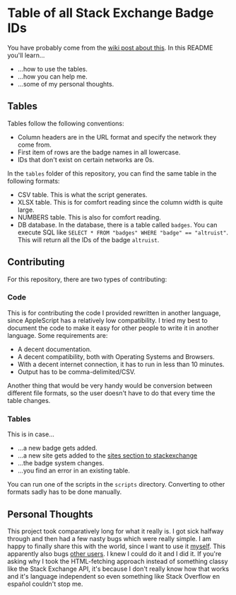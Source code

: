 <h1>Table of all Stack Exchange Badge IDs</h1>

You have probably come from the [wiki post about this](https://meta.stackexchange.com/questions/369665/is-there-a-table-of-badge-ids-for-all-stack-exchange-sites/). In this README
you'll learn... 

* ...how to use the tables.
* ...how you can help me.
* ...some of my personal thoughts.

<h2>Tables</h2>

Tables follow the following conventions:

* Column headers are in the URL format and specify the network they come from.
* First item of rows are the badge names in all lowercase.
* IDs that don't exist on certain networks are 0s.

In the `tables` folder of this repository, you can find the same table in the following formats:

* CSV table. This is what the script generates.
* XLSX table. This is for comfort reading since the column width is quite large.
* NUMBERS table. This is also for comfort reading.
* DB database. In the database, there is a table called `badges`. You can execute SQL like `SELECT * FROM "badges" WHERE "badge" == "altruist"`. This will return all the IDs of the badge `altruist`.

<h2>Contributing</h2>

For this repository, there are two types of contributing:

<h3>Code</h3>

This is for contributing the code I provided rewritten in another language, since AppleScript has a relatively low compatibility. I tried my best to document the code to make it easy for other people to write it in another language. Some requirements are:

* A decent documentation.
* A decent compatibility, both with Operating Systems and Browsers.
* With a decent internet connection, it has to run in less than 10 minutes.
* Output has to be comma-delimited/CSV.

Another thing that would be very handy would be conversion between different file formats, so the user doesn't have to do that every time the table changes.

<h3>Tables</h3>

This is in case...

* ...a new badge gets added.
* ...a new site gets added to the [sites section to stackexchange](https://stackexchange.com/sites)
* ...the badge system changes.
* ...you find an error in an existing table.

You can run one of the scripts in the `scripts` directory. Converting to other formats sadly has to be done manually.

<h2>Personal Thoughts</h2>

This project took comparatively long for what it really is. I got sick halfway through and then had a few nasty bugs which were really simple. I am happy to finally share this with the world, since I want to use it [myself](https://meta.stackexchange.com/questions/369097/is-there-any-real-order-for-badges-on-different-stack-exchange-sites). This apparently also bugs [other users](https://meta.stackexchange.com/questions/254605/can-we-have-a-working-route-if-we-use-the-id-from-the-badges-table). I knew I could do it and I did it. If you're asking why I took the HTML-fetching approach instead of something classy like the Stack Exchange API, it's because I don't really know how that works and it's language independent so even something like Stack Overflow en español couldn't stop me.